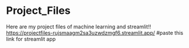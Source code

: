 # Project_Files
Here are my project files of machine learning and streamlit!!
https://projectfiles-rujsmaagm2sa3uzwdzmgf6.streamlit.app/    #paste this link for streamlit app
